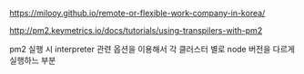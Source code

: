 https://milooy.github.io/remote-or-flexible-work-company-in-korea/

http://pm2.keymetrics.io/docs/tutorials/using-transpilers-with-pm2

pm2 실행 시 interpreter 관련 옵션을 이용해서 각 클러스터 별로 node 버전을 다르게 실행하느 부분 